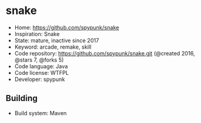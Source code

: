 # snake

- Home: https://github.com/spypunk/snake
- Inspiration: Snake
- State: mature, inactive since 2017
- Keyword: arcade, remake, skill
- Code repository: https://github.com/spypunk/snake.git (@created 2016, @stars 7, @forks 5)
- Code language: Java
- Code license: WTFPL
- Developer: spypunk

## Building

- Build system: Maven
